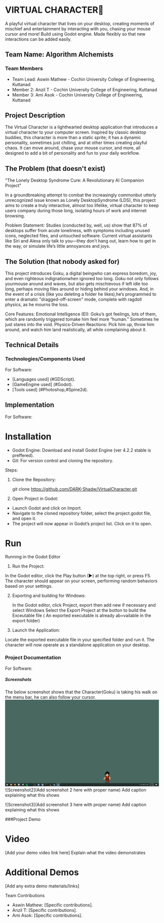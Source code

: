 # VIRTUAL CHARACTER🎯
A playful virtual character that lives on your desktop, creating moments of mischief and entertainment by interacting with you,
chasing your mouse cursor and more! Build using Godot engine. Made flexibly so that new interactions can be added easily.
 
## Team Name: Algorithm Alchemists 
### Team Members
- Team Lead: Aswin Mathew - Cochin University College of Engineering, Kuttanad
- Member 2: Anzil T - Cochin University College of Engineering, Kuttanad
- Member 3: Ami Asok - Cochin University College of Engineering, Kuttanad

## Project Description
The Virtual Character is a lighthearted desktop application that introduces a virtual character to your computer screen. 
Inspired by classic desktop buddies, this character is more than a static sprite; it has a dynamic personality, sometimes just 
chilling, and at other times creating playful chaos. It can move around, chase your mouse cursor, and more, all designed to add 
a bit of personality and fun to your daily workflow.

## The Problem (that doesn't exist)
"The Lonely Desktop Syndrome Cure: A Revolutionary AI Companion Project"

In a groundbreaking attempt to combat the increasingly commonbut utterly unrecognized issue known as Lonely DesktopSyndrome (LDS), 
this project aims to create a truly interactive, almost too lifelike, virtual character to keep users company during those long,
isolating hours of work and internet browsing.

Problem Statement: Studies (conducted by, well, us) show that 87% of desktops
suffer from acute loneliness, with symptoms including unused icons, neglected files, and untouched software.
Current virtual assistants like Siri and Alexa only talk to you—they don’t hang out, learn how to get in
the way, or simulate life’s little annoyances and joys.

## The Solution (that nobody asked for)

This project introduces Goku, a digital beingwho can express boredom, joy, and even righteous indignationwhen ignored too long.
Goku not only follows yourmouse around and waves, but also gets mischievous if left idle too long, perhaps moving files around 
or hiding behind your windows. And, in the event of a crisis (like you deleting a folder he likes),he’s programmed to enter a dramatic 
"dragged-off-screen" mode, complete with ragdoll physics, as he mourns the loss.

Core Features:
Emotional Intelligence (EI): Goku’s got feelings, lots of them, which are randomly triggered tomake him feel more “human.”
Sometimes he just stares into the void.
Physics-Driven Reactions: Pick him up, throw him around, and
watch him land realistically, all while complaining about it.

## Technical Details
### Technologies/Components Used

For Software:

- [Languages used] (#GDScript). 
- [GameEngine used] (#Godot).
- [Tools used] (#Photoshop,#Spine2d).

## Implementation

For Software:

# Installation

- Godot Engine: Download and install Godot Engine (ver 4.2.2 stable is preffered).
- Git: For version control and cloning the repository.


Steps:
1. Clone the Repository:
   
   git clone https://github.com/DARK-Shadw/VirtualCharacter.git

3. Open Project in Godot:

- Launch Godot and click on Import.
- Navigate to the cloned repository folder, select the project.godot file, and open it.
- The project will now appear in Godot’s project list. Click on it to open.

# Run

Running in the Godot Editor

1. Run the Project:

In the Godot editor, click the Play button (▶) at the top right, or press F5.
The character should appear on your screen, performing random behaviors based on your settings.

2. Exporting and building for Windows:

   In the Godot editor, click Project, export then add new if necessary and select Windows
   Select the Export Project at the botton to build the Exceutable file
   ( An exported executable is already ab=vailable in the export folder)

4. Launch the Application:

Locate the exported executable file in your specified folder and run it.
The character will now operate as a standalone application on your desktop.

### Project Documentation
For Software:

##### Screenshots 
The below screenshot shows that the Character(Goku) is taking his walk on the menu bar, he can also follow your cursor.
![image alt](https://github.com/DARK-Shadw/VirtualCharacter/blob/aa9e0f988efb30c7a038adef562648331ac7e7b6/WhatsApp%20Image%202024-11-02%20at%209.22.25%20PM.jpeg)
![Screenshot2](Add screenshot 2 here with proper name) Add caption explaining what this shows

![Screenshot3](Add screenshot 3 here with proper name) Add caption explaining what this shows

###Project Demo
# Video
[Add your demo video link here] Explain what the video demonstrates

# Additional Demos
[Add any extra demo materials/links]

Team Contributions
- Aswin Mathew: [Specific contributions].
- Anzil T: [Specific contributions].
- Ami Asok: [Specific contributions].
